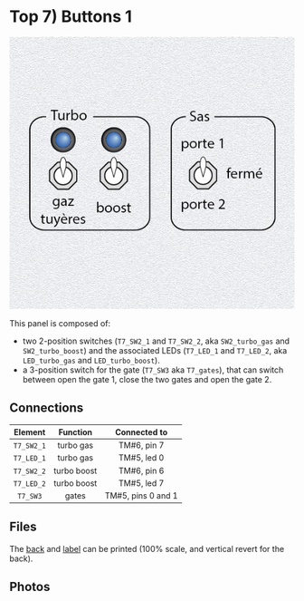 # Top 7) Buttons 1

![panel](T7-design.jpg)

This panel is composed of:
- two 2-position switches (`T7_SW2_1` and `T7_SW2_2`, aka `SW2_turbo_gas` and `SW2_turbo_boost`) and the associated LEDs (`T7_LED_1` and `T7_LED_2`, aka `LED_turbo_gas` and `LED_turbo_boost`).
- a 3-position switch for the gate (`T7_SW3` aka `T7_gates`), that can switch between open the gate 1, close the two gates and open the gate 2.


## Connections

| Element        | Function    | Connected to       |
|:--------------:|:-----------:|:------------------:|
| `T7_SW2_1`     | turbo gas   | TM#6, pin 7        |
| `T7_LED_1`     | turbo gas   | TM#5, led 0        |
| `T7_SW2_2`     | turbo boost | TM#6, pin 6        |
| `T7_LED_2`     | turbo boost | TM#5, led 7        |
| `T7_SW3`       | gates       | TM#5, pins 0 and 1 |


## Files
The [back](T7-back.pdf) and [label](T7-label.pdf) can be printed (100% scale, and vertical revert for the back).


## Photos
